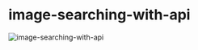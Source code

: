 # image-searching-with-api

![image-searching-with-api](https://github.com/rohzxz/portfolio.nextjs/blob/main/public/assets/projects/image-app.png)

